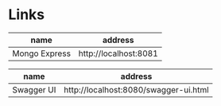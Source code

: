 # Links
name | address
---|---
Mongo Express | http://localhost:8081

name | address
---|---
Swagger UI | http://localhost:8080/swagger-ui.html




